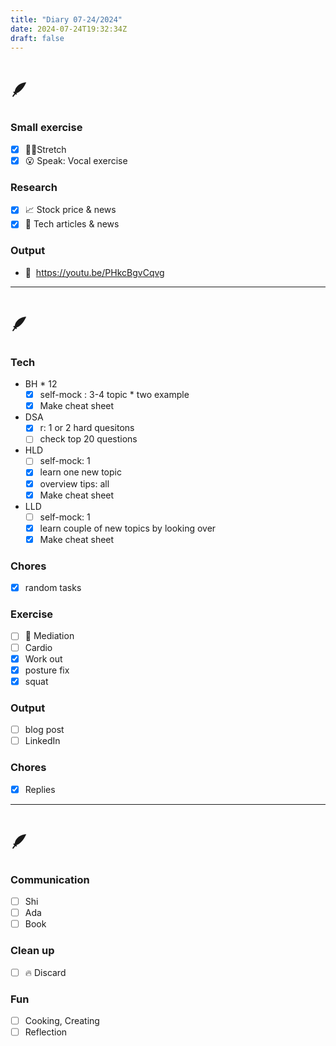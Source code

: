 ```yaml
---
title: "Diary 07-24/2024"  
date: 2024-07-24T19:32:34Z
draft: false
---
```


# 🪶

### Small exercise

- [x]  🧎‍♀️Stretch
- [x]  😮 Speak: Vocal exercise

### Research

- [x]  📈 Stock price & news
- [x]  👾 Tech articles & news

### Output

- 🎥  https://youtu.be/PHkcBgvCqvg

---

# 🪶

### Tech

- BH * 12
    - [x]  self-mock : 3-4 topic * two example
    - [x]  Make cheat sheet
- DSA
    - [x]  r: 1 or 2 hard quesitons
    - [ ]  check top 20 questions
- HLD
    - [ ]  self-mock: 1
    - [x]  learn one new topic
    - [x]  overview tips: all
    - [x]  Make cheat sheet
- LLD
    - [ ]  self-mock: 1
    - [x]  learn couple of new topics by looking over
    - [x]  Make cheat sheet

### Chores

- [x]  random tasks

### Exercise

- [ ]  🧘 Mediation
- [ ]  Cardio
- [x]  Work out
- [x]  posture fix
- [x]  squat

### Output

- [ ]  blog post
- [ ]  LinkedIn

### Chores

- [x]  Replies

---

# 🪶

### Communication

- [ ]  Shi
- [ ]  Ada
- [ ]  Book

### Clean up

- [ ]  🔥 Discard

### Fun

- [ ]  Cooking, Creating
- [ ]  Reflection